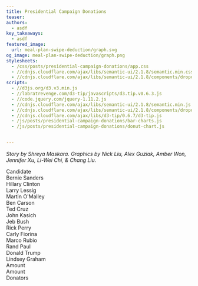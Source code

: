 ```yaml
---
title: Presidential Campaign Donations
teaser:
authors:
  - asdf
key_takeaways:
  - asdf
featured_image: 
  url: meal-plan-swipe-deduction/graph.svg
og_image: meal-plan-swipe-deduction/graph.png
stylesheets:
  - /css/posts/presidential-campaign-donations/app.css
  - //cdnjs.cloudflare.com/ajax/libs/semantic-ui/2.1.8/semantic.min.css
  - //cdnjs.cloudflare.com/ajax/libs/semantic-ui/2.1.8/components/dropdown.min.css
scripts:
  - //d3js.org/d3.v3.min.js
  - //labratrevenge.com/d3-tip/javascripts/d3.tip.v0.6.3.js
  - //code.jquery.com/jquery-1.11.2.js
  - //cdnjs.cloudflare.com/ajax/libs/semantic-ui/2.1.8/semantic.min.js
  - //cdnjs.cloudflare.com/ajax/libs/semantic-ui/2.1.8/components/dropdown.min.js
  - //cdnjs.cloudflare.com/ajax/libs/d3-tip/0.6.7/d3-tip.js
  - /js/posts/presidential-campaign-donations/bar-charts.js
  - /js/posts/presidential-campaign-donations/donut-chart.js
  

---
```

*Story by Shreya Maskara. Graphics by Nick Liu, Alex Guziak, Amber Won, Jennifer Xu, Li-Wei Chi, & Chang Liu.*
<div id="donut-chart"></div>

<div id="vertical-bar"></div>


<div id="horizontal-bar"></div>
<div class="ui inline dropdown" id="d1">
  <div class="text">
    Candidate
  </div>
  <i class="dropdown icon"></i>
  <div class="menu">
    <div class="item">
      Bernie Sanders  
    </div>
    <div class="item">
      Hillary Clinton
    </div>
    <div class="item">
      Larry Lessig
    </div>
    <div class="item">
      Martin O'Malley
    </div>
    <div class="item">
      Ben Carson
    </div>
    <div class="item">
      Ted Cruz
    </div>
    <div class="item">
      John Kasich
    </div>
    <div class="item">
      Jeb Bush
    </div>
    <div class="item">
      Rick Perry
    </div>
    <div class="item">
      Carly Fiorina
    </div>
    <div class="item">
      Marco Rubio
    </div>
    <div class="item">
      Rand Paul
    </div>
    <div class="item">
      Donald Trump
    </div>
    <div class="item">
      Lindsey Graham
    </div>
  </div>
</div>

<div class="ui inline dropdown" id="d2">
  <div class="text">
    Amount
  </div>
  <i class="dropdown icon"></i>
  <div class="menu">
    <div class="item">
      Amount
    </div>
    <div class="item">
      Donators
    </div>
  </div>
</div>
